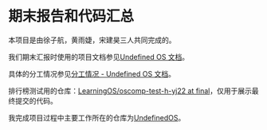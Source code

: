
# 期末报告和代码汇总

本项目是由徐子航，黄雨婕，宋建昊三人共同完成的。

我们期末汇报时使用的项目文档参见[Undefined OS 文档](https://undefined-os.github.io/doc/)。

具体的分工情况参见[分工情况 - Undefined OS 文档](https://undefined-os.github.io/doc/experience/work/)。

排行榜测试用的仓库：[LearningOS/oscomp-test-h-yj22 at final](https://github.com/LearningOS/oscomp-test-h-yj22/tree/final)，仅用于展示最终提交的代码。

我完成项目过程中主要工作所在的仓库为[UndefinedOS](https://github.com/eternalcomet/undefined-os-final)。
